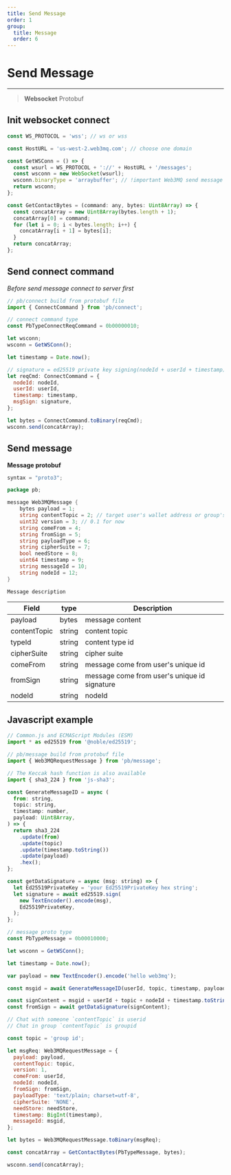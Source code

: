 ```yaml
---
title: Send Message
order: 1
group:
  title: Message
  order: 6
---
```


# Send Message

---

> **Websocket** Protobuf

## Init websocket connect

```js
const WS_PROTOCOL = 'wss'; // ws or wss

const HostURL = 'us-west-2.web3mq.com'; // choose one domain

const GetWSConn = () => {
  const wsurl = WS_PROTOCOL + '://' + HostURL + '/messages';
  const wsconn = new WebSocket(wsurl);
  wsconn.binaryType = 'arraybuffer'; // !important Web3MQ send message use protobuf
  return wsconn;
};

const GetContactBytes = (command: any, bytes: Uint8Array) => {
  const concatArray = new Uint8Array(bytes.length + 1);
  concatArray[0] = command;
  for (let i = 0; i < bytes.length; i++) {
    concatArray[i + 1] = bytes[i];
  }
  return concatArray;
};
```

## Send connect command

_Before send message connect to server first_

```js
// pb/connect build from protobuf file
import { ConnectCommand } from 'pb/connect';

// connect command type
const PbTypeConnectReqCommand = 0b00000010;

let wsconn;
wsconn = GetWSConn();

let timestamp = Date.now();

// signature = ed25519 private key signing(nodeId + userId + timestamp)
let reqCmd: ConnectCommand = {
  nodeId: nodeId,
  userId: userId,
  timestamp: timestamp,
  msgSign: signature,
};

let bytes = ConnectCommand.toBinary(reqCmd);
wsconn.send(concatArray);
```

## Send message

**Message protobuf**

```go
syntax = "proto3";

package pb;

message Web3MQMessage {
    bytes payload = 1;
    string contentTopic = 2; // target user's wallet address or group's id
    uint32 version = 3; // 0.1 for now
    string comeFrom = 4;
    string fromSign = 5;
    string payloadType = 6;
    string cipherSuite = 7;
    bool needStore = 8;
    uint64 timestamp = 9;
    string messageId = 10;
    string nodeId = 12;
}
```

`Message description`

| Field        | type   | Description                                  |
| ------------ | ------ | -------------------------------------------- |
| payload      | bytes  | message content                              |
| contentTopic | string | content topic                                |
| typeId       | string | content type id                              |
| cipherSuite  | string | cipher suite                                 |
| comeFrom     | string | message come from user's unique id           |
| fromSign     | string | message come from user's unique id signature |
| nodeId       | string | nodeId                                       |

## Javascript example

```js
// Common.js and ECMAScript Modules (ESM)
import * as ed25519 from '@noble/ed25519';

// pb/message build from protobuf file
import { Web3MQRequestMessage } from 'pb/message';

// The Keccak hash function is also available
import { sha3_224 } from 'js-sha3';

const GenerateMessageID = async (
  from: string,
  topic: string,
  timestamp: number,
  payload: Uint8Array,
) => {
  return sha3_224
    .update(from)
    .update(topic)
    .update(timestamp.toString())
    .update(payload)
    .hex();
};

const getDataSignature = async (msg: string) => {
  let Ed25519PrivateKey = 'your Ed25519PrivateKey hex string';
  let signature = await ed25519.sign(
    new TextEncoder().encode(msg),
    Ed25519PrivateKey,
  );
};

// message proto type
const PbTypeMessage = 0b00010000;

let wsconn = GetWSConn();

let timestamp = Date.now();

var payload = new TextEncoder().encode('hello web3mq');

const msgid = await GenerateMessageID(userId, topic, timestamp, payload);

const signContent = msgid + userId + topic + nodeId + timestamp.toString();
const fromSign = await getDataSignature(signContent);

// Chat with someone `contentTopic` is userid
// Chat in group `contentTopic` is groupid

const topic = 'group id';

let msgReq: Web3MQRequestMessage = {
  payload: payload,
  contentTopic: topic,
  version: 1,
  comeFrom: userId,
  nodeId: nodeId,
  fromSign: fromSign,
  payloadType: 'text/plain; charset=utf-8',
  cipherSuite: 'NONE',
  needStore: needStore,
  timestamp: BigInt(timestamp),
  messageId: msgid,
};

let bytes = Web3MQRequestMessage.toBinary(msgReq);

const concatArray = GetContactBytes(PbTypeMessage, bytes);

wsconn.send(concatArray);
```
